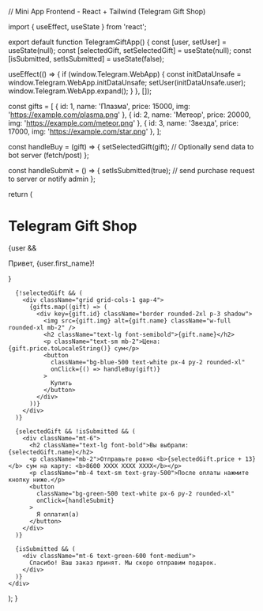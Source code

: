 // Mini App Frontend - React + Tailwind (Telegram Gift Shop)

import { useEffect, useState } from 'react';

export default function TelegramGiftApp() {
  const [user, setUser] = useState(null);
  const [selectedGift, setSelectedGift] = useState(null);
  const [isSubmitted, setIsSubmitted] = useState(false);

  useEffect(() => {
    if (window.Telegram.WebApp) {
      const initDataUnsafe = window.Telegram.WebApp.initDataUnsafe;
      setUser(initDataUnsafe.user);
      window.Telegram.WebApp.expand();
    }
  }, []);

  const gifts = [
    { id: 1, name: 'Плазма', price: 15000, img: 'https://example.com/plasma.png' },
    { id: 2, name: 'Метеор', price: 20000, img: 'https://example.com/meteor.png' },
    { id: 3, name: 'Звезда', price: 17000, img: 'https://example.com/star.png' },
  ];

  const handleBuy = (gift) => {
    setSelectedGift(gift);
    // Optionally send data to bot server (fetch/post)
  };

  const handleSubmit = () => {
    setIsSubmitted(true);
    // send purchase request to server or notify admin
  };

  return (
    <div className="p-4 text-center">
      <h1 className="text-xl font-bold mb-4">Telegram Gift Shop</h1>
      {user && <p className="mb-2">Привет, {user.first_name}!</p>}

      {!selectedGift && (
        <div className="grid grid-cols-1 gap-4">
          {gifts.map((gift) => (
            <div key={gift.id} className="border rounded-2xl p-3 shadow">
              <img src={gift.img} alt={gift.name} className="w-full rounded-xl mb-2" />
              <h2 className="text-lg font-semibold">{gift.name}</h2>
              <p className="text-sm mb-2">Цена: {gift.price.toLocaleString()} сум</p>
              <button
                className="bg-blue-500 text-white px-4 py-2 rounded-xl"
                onClick={() => handleBuy(gift)}
              >
                Купить
              </button>
            </div>
          ))}
        </div>
      )}

      {selectedGift && !isSubmitted && (
        <div className="mt-6">
          <h2 className="text-lg font-bold">Вы выбрали: {selectedGift.name}</h2>
          <p className="mb-2">Отправьте ровно <b>{selectedGift.price + 13}</b> сум на карту: <b>8600 XXXX XXXX XXXX</b></p>
          <p className="mb-4 text-sm text-gray-500">После оплаты нажмите кнопку ниже.</p>
          <button
            className="bg-green-500 text-white px-6 py-2 rounded-xl"
            onClick={handleSubmit}
          >
            Я оплатил(а)
          </button>
        </div>
      )}

      {isSubmitted && (
        <div className="mt-6 text-green-600 font-medium">
          Спасибо! Ваш заказ принят. Мы скоро отправим подарок.
        </div>
      )}
    </div>
  );
}
